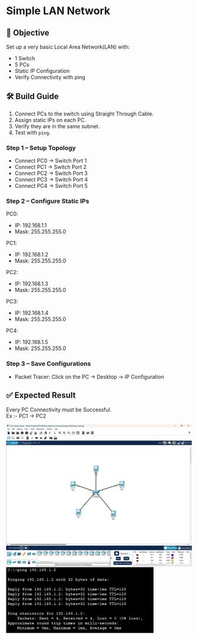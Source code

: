 # Simple LAN Network

## 🎯 Objective
Set up a very basic Local Area Network(LAN) with:
- 1 Switch
- 5 PCs
- Static IP Configuration
- Verify Connectivity with ping

## 🛠️ Build Guide
1. Connect PCs to the switch using Straight Through Cable.
2. Assign static IPs on each PC.
3. Verify they are in the same subnet.
4. Test with `ping`.

### Step 1 – Setup Topology
- Connect PC0 → Switch Port 1
- Connect PC1 → Switch Port 2
- Connect PC2 → Switch Port 3
- Connect PC3 → Switch Port 4
- Connect PC4 → Switch Port 5

### Step 2 – Configure Static IPs
PC0:
- IP: 192.168.1.1
- Mask: 255.255.255.0

PC1:
- IP: 192.168.1.2
- Mask: 255.255.255.0

PC2:
- IP: 192.168.1.3
- Mask: 255.255.255.0

PC3:
- IP: 192.168.1.4
- Mask: 255.255.255.0

PC4:
- IP: 192.168.1.5
- Mask: 255.255.255.0
  
### Step 3 – Save Configurations
- Packet Tracer: Click on the PC → Desktop → IP Configuration

## ✅ Expected Result
  Every PC Connectivity must be Successful.  
    Ex :- PC1 → PC2

<img src="img/topology.png" alt="topology" width="800">
<img src="img/ping.png" alt="ping" width="400">
